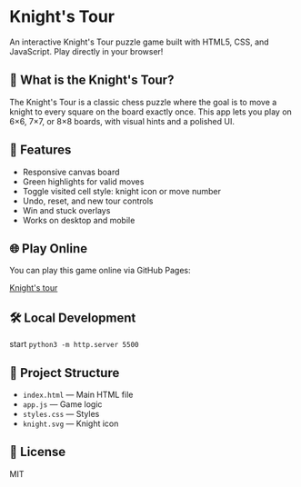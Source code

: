# Knight's Tour

An interactive Knight's Tour puzzle game built with HTML5, CSS, and JavaScript. Play directly in your browser!

## 🏇 What is the Knight's Tour?
The Knight's Tour is a classic chess puzzle where the goal is to move a knight to every square on the board exactly once. This app lets you play on 6×6, 7×7, or 8×8 boards, with visual hints and a polished UI.

## 🚀 Features
- Responsive canvas board
- Green highlights for valid moves
- Toggle visited cell style: knight icon or move number
- Undo, reset, and new tour controls
- Win and stuck overlays
- Works on desktop and mobile

## 🌐 Play Online
You can play this game online via GitHub Pages:

[Knight's tour](https://elegantelephant44.github.io/knights-tour/)

## 🛠️ Local Development
start `python3 -m http.server 5500`

## 📁 Project Structure
- `index.html` — Main HTML file
- `app.js` — Game logic
- `styles.css` — Styles
- `knight.svg` — Knight icon

## 📜 License
MIT
